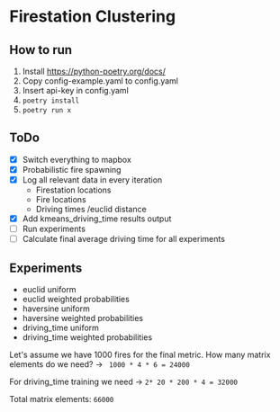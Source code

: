 # Firestation Clustering

## How to run

1. Install https://python-poetry.org/docs/
2. Copy config-example.yaml to config.yaml
3. Insert api-key in config.yaml
4. `poetry install`
5. `poetry run x`

## ToDo

- [x] Switch everything to mapbox
- [x] Probabilistic fire spawning
- [x] Log all relevant data in every iteration
  - Firestation locations
  - Fire locations
  - Driving times /euclid distance
- [x] Add kmeans_driving_time results output
- [ ] Run experiments
- [ ] Calculate final average driving time for all experiments

## Experiments

- euclid uniform
- euclid weighted probabilities
- haversine uniform
- haversine weighted probabilities
- driving_time uniform
- driving_time weighted probabilities

Let's assume we have 1000 fires for the final metric.
How many matrix elements do we need?
-> ` 1000 * 4 * 6 = 24000`

For driving_time training we need
-> `2* 20 * 200 * 4 = 32000`

Total matrix elements: `66000`
